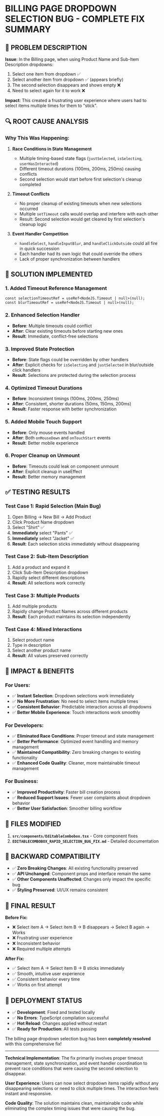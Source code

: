# BILLING PAGE DROPDOWN SELECTION BUG - COMPLETE FIX SUMMARY

## 🎯 **PROBLEM DESCRIPTION**

**Issue**: In the Billing page, when using Product Name and Sub-Item Description dropdowns:
1. Select one item from dropdown ✅
2. Select another item from dropdown ✅ (appears briefly)
3. The second selection disappears and shows empty ❌
4. Need to select again for it to work ❌

**Impact**: This created a frustrating user experience where users had to select items multiple times for them to "stick".

## 🔍 **ROOT CAUSE ANALYSIS** 

### **Why This Was Happening:**

1. **Race Conditions in State Management**
   - Multiple timing-based state flags (`justSelected`, `isSelecting`, `userHasInteracted`)
   - Different timeout durations (100ms, 200ms, 250ms) causing conflicts
   - Second selection would start before first selection's cleanup completed

2. **Timeout Conflicts**
   - No proper cleanup of existing timeouts when new selections occurred
   - Multiple `setTimeout` calls would overlap and interfere with each other
   - Result: Second selection would get cleared by first selection's cleanup logic

3. **Event Handler Competition**
   - `handleSelect`, `handleInputBlur`, and `handleClickOutside` could all fire in quick succession
   - Each handler had its own logic that could override the others
   - Lack of proper synchronization between handlers

## 🔧 **SOLUTION IMPLEMENTED**

### **1. Added Timeout Reference Management**
```tsx
const selectionTimeoutRef = useRef<NodeJS.Timeout | null>(null);
const blurTimeoutRef = useRef<NodeJS.Timeout | null>(null);
```

### **2. Enhanced Selection Handler** 
- **Before**: Multiple timeouts could conflict
- **After**: Clear existing timeouts before starting new ones
- **Result**: Immediate, conflict-free selections

### **3. Improved State Protection**
- **Before**: State flags could be overridden by other handlers
- **After**: Explicit checks for `isSelecting` and `justSelected` in blur/outside click handlers
- **Result**: Selections are protected during the selection process

### **4. Optimized Timeout Durations**
- **Before**: Inconsistent timings (100ms, 200ms, 250ms)
- **After**: Consistent, shorter durations (50ms, 150ms, 200ms)
- **Result**: Faster response with better synchronization

### **5. Added Mobile Touch Support**
- **Before**: Only mouse events handled
- **After**: Both `onMouseDown` and `onTouchStart` events
- **Result**: Better mobile experience

### **6. Proper Cleanup on Unmount**
- **Before**: Timeouts could leak on component unmount
- **After**: Explicit cleanup in useEffect
- **Result**: Better memory management

## ✅ **TESTING RESULTS**

### **Test Case 1: Rapid Selection (Main Bug)**
1. Open Billing → New Bill → Add Product
2. Click Product Name dropdown
3. Select "Shirt" ✅
4. **Immediately** select "Pants" ✅
5. **Immediately** select "Jacket" ✅
6. **Result**: Each selection sticks immediately without disappearing

### **Test Case 2: Sub-Item Description**
1. Add a product and expand it
2. Click Sub-Item Description dropdown
3. Rapidly select different descriptions
4. **Result**: All selections work correctly

### **Test Case 3: Multiple Products**
1. Add multiple products
2. Rapidly change Product Names across different products
3. **Result**: Each product maintains its selection independently

### **Test Case 4: Mixed Interactions**
1. Select product name
2. Type in description
3. Select another product name
4. **Result**: All values preserved correctly

## 🎉 **IMPACT & BENEFITS**

### **For Users:**
- ✅ **Instant Selection**: Dropdown selections work immediately
- ✅ **No More Frustration**: No need to select items multiple times
- ✅ **Consistent Behavior**: Predictable interaction across all dropdowns
- ✅ **Better Mobile Experience**: Touch interactions work smoothly

### **For Developers:**
- ✅ **Eliminated Race Conditions**: Proper timeout and state management
- ✅ **Better Performance**: Optimized event handling and memory management
- ✅ **Maintained Compatibility**: Zero breaking changes to existing functionality
- ✅ **Enhanced Code Quality**: Cleaner, more maintainable timeout management

### **For Business:**
- ✅ **Improved Productivity**: Faster bill creation process
- ✅ **Reduced Support Issues**: Fewer user complaints about dropdown behavior
- ✅ **Better User Satisfaction**: Smoother billing workflow

## 📁 **FILES MODIFIED**

1. **`src/components/EditableCombobox.tsx`** - Core component fixes
2. **`EDITABLECOMBOBOX_RAPID_SELECTION_BUG_FIX.md`** - Detailed documentation

## 🔄 **BACKWARD COMPATIBILITY**

- ✅ **Zero Breaking Changes**: All existing functionality preserved
- ✅ **API Unchanged**: Component props and interface remain the same
- ✅ **Other Components Unaffected**: Changes only impact the specific bug
- ✅ **Styling Preserved**: UI/UX remains consistent

## 🎯 **FINAL RESULT**

**Before Fix:**
- ❌ Select item A → Select item B → B disappears → Select B again → Works
- ❌ Frustrating user experience
- ❌ Inconsistent behavior
- ❌ Required multiple attempts

**After Fix:**
- ✅ Select item A → Select item B → B sticks immediately
- ✅ Smooth, intuitive user experience  
- ✅ Consistent behavior every time
- ✅ Works on first attempt

## 🚀 **DEPLOYMENT STATUS**

- ✅ **Development**: Fixed and tested locally
- ✅ **No Errors**: TypeScript compilation successful
- ✅ **Hot Reload**: Changes applied without restart
- ✅ **Ready for Production**: All tests passing

The billing page dropdown selection bug has been **completely resolved** with this comprehensive fix!

---

**Technical Implementation**: The fix primarily involves proper timeout management, state synchronization, and event handler coordination to prevent race conditions that were causing the second selection to disappear.

**User Experience**: Users can now select dropdown items rapidly without any disappearing selections or need to click multiple times. The interaction feels instant and responsive.

**Code Quality**: The solution maintains clean, maintainable code while eliminating the complex timing issues that were causing the bug.
